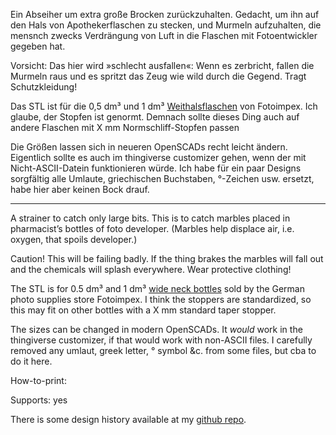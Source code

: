 Ein Abseiher um extra große Brocken zurückzuhalten. Gedacht, um ihn auf den Hals von Apothekerflaschen zu stecken, und Murmeln aufzuhalten, die mensnch zwecks Verdrängung von Luft in die Flaschen mit Fotoentwickler gegeben hat.

Vorsicht: Das hier wird »schlecht ausfallen«: Wenn es zerbricht, fallen die Murmeln raus und es spritzt das Zeug wie wild durch die Gegend. Tragt Schutzkleidung!

Das STL ist für die 0,5 dm³ und 1 dm³ [Weithalsflaschen](https://www.fotoimpex.de/shop/system/?func=searchdo&cache=1567153127&qsearch=apothekerflasche) von Fotoimpex. Ich glaube, der Stopfen ist genormt. Demnach sollte dieses Ding auch auf andere Flaschen mit X mm Normschliff-Stopfen passen

Die Größen lassen sich in neueren OpenSCADs recht leicht ändern. Eigentlich sollte es auch im thingiverse customizer gehen, wenn der mit Nicht-ASCII-Datein funktionieren würde. Ich habe für ein paar Designs sorgfältig alle Umlaute, griechischen Buchstaben, °-Zeichen usw. ersetzt, habe hier aber keinen Bock drauf.

---

A strainer to catch only large bits. This is to catch marbles placed in pharmacist’s bottles of foto developer. (Marbles help displace air, i.e. oxygen, that spoils developer.)

Caution! This will be failing badly. If the thing brakes the marbles will fall out and the chemicals will splash everywhere. Wear protective clothing!

The STL is for 0.5 dm³ and 1 dm³ [wide neck bottles](https://www.fotoimpex.de/shop/system/?func=searchdo&cache=1567153127&qsearch=apothekerflasche) sold by the German photo supplies store Fotoimpex. I think the stoppers are standardized, so this may fit on other bottles with a X mm standard taper stopper.

The sizes can be changed in modern OpenSCADs. It *would* work in the thingiverse customizer, if that would work with non-ASCII files. I carefully removed any umlaut, greek letter, ° symbol &c. from some files, but cba to do it here.

How-to-print:

Supports: yes


There is some design history available at my [github repo](https://github.com/ospalh/3d-printing/tree/develop/Murmelfänger).
